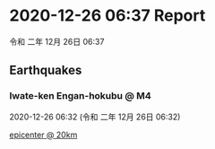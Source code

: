 # 2020-12-26 06:37 Report
令和 二年 12月 26日 06:37

## Earthquakes
### Iwate-ken Engan-hokubu @ M4
2020-12-26 06:32 (令和 二年 12月 26日 06:32)
  
[epicenter @ 20km](https://www.google.com/maps/place/39°42'00%22+141°54'00%22/@39.7,141.9,17z/data=!3m1!4b1!4m5!3m4!1s0x0:0x0!8m2!3d39.7!4d141.9)